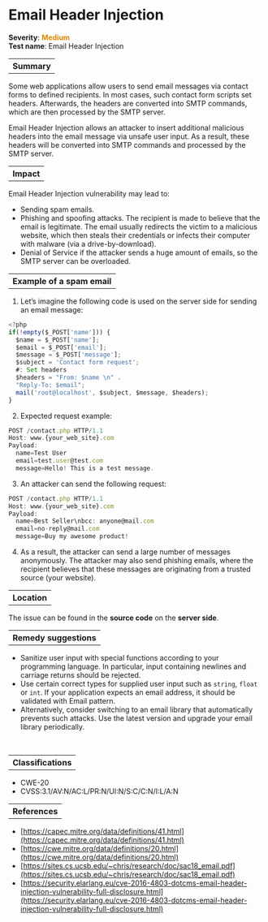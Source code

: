 # Email Header Injection

<b>Severity</b>: <b><font color="#DE8800">Medium</font></b><br>
<b>Test name</b>: Email Header Injection

<table id="simple-table">
    <tr>
        <th><strong>Summary</strong></th>
    </tr>
</table>

Some web applications allow users to send email messages via contact forms to defined recipients. In most cases, such contact form scripts set headers. Afterwards, the headers are converted into SMTP commands, which are then processed by the SMTP server.

Email Header Injection allows an attacker to insert additional malicious headers into the email message via unsafe user input. As a result, these headers will be converted into SMTP commands and processed by the SMTP server. 


<table id="simple-table">
    <tr>
        <th><strong>Impact</strong></th>
    </tr>
</table>

Email Header Injection vulnerability may lead to:
* Sending spam emails.
* Phishing and spoofing attacks. The recipient is made to believe that the email is legitimate. The email usually redirects the victim to a malicious website, which then steals their credentials or infects their computer with malware (via a drive-by-download).
* Denial of Service if the attacker sends a huge amount of emails, so the SMTP server can be overloaded.

<table id="simple-table">
    <tr>
        <th><strong>Example of a spam email</strong></th>
    </tr>
</table>

1. Let’s imagine the following code is used on the server side for sending an email message:

```js
<?php
if(!empty($_POST['name'])) {
  $name = $_POST['name'];
  $email = $_POST['email'];
  $message = $_POST['message'];
  $subject = 'Contact form request';
  #: Set headers
  $headers = "From: $name \n" .
  "Reply-To: $email";
  mail('root@localhost', $subject, $message, $headers); 
}
```

2. Expected request example:

```js
POST /contact.php HTTP/1.1
Host: www.{your_web_site}.com
Payload:
  name=Test User
  email=test.user@test.com
  message=Hello! This is a test message.
```
3. An attacker can send the following request:

```js
POST /contact.php HTTP/1.1
Host: www.{your_web_site}.com
Payload:
  name=Best Seller\nbcc: anyone@mail.com
  email=no-reply@mail.com
  message=Buy my awesome product!
```
4. As a result, the attacker can send a large number of messages anonymously. The attacker may also send phishing emails, where the recipient believes that these messages are originating from a trusted source (your website).

<table id="simple-table">
    <tr>
        <th><strong>Location</strong></th>
    </tr>
</table>

The issue can be found in the **source code** on the **server side**.

<table id="simple-table">
    <tr>
        <th><strong>Remedy suggestions</strong></th>
    </tr>
</table>

* Sanitize user input with special functions according to your programming language. In particular, input containing newlines and carriage returns should be rejected.
* Use certain correct types for supplied user input such as `string`, `float` or `int`. If your application expects an email address, it should be validated with Email pattern.
* Alternatively, consider switching to an email library that automatically prevents such attacks. Use the latest version and upgrade your email library periodically.


<br>

<table id="simple-table">
    <tr>
        <th><strong>Classifications</strong></th>
    </tr>
</table>

* CWE-20
* CVSS:3.1/AV:N/AC:L/PR:N/UI:N/S:C/C:N/I:L/A:N  


<table id="simple-table">
    <tr>
        <th><strong>References</strong></th>
    </tr>
</table>

* [https://capec.mitre.org/data/definitions/41.html](https://capec.mitre.org/data/definitions/41.html)
* [https://cwe.mitre.org/data/definitions/20.html](https://cwe.mitre.org/data/definitions/20.html)
* [https://sites.cs.ucsb.edu/~chris/research/doc/sac18_email.pdf](https://sites.cs.ucsb.edu/~chris/research/doc/sac18_email.pdf)
* [https://security.elarlang.eu/cve-2016-4803-dotcms-email-header-injection-vulnerability-full-disclosure.html](https://security.elarlang.eu/cve-2016-4803-dotcms-email-header-injection-vulnerability-full-disclosure.html)
